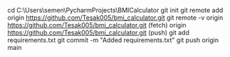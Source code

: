cd C:\Users\semen\PycharmProjects\BMICalculator
git init
git remote add origin https://github.com/Tesak005/bmi_calculator.git
git remote -v
origin  https://github.com/Tesak005/bmi_calculator.git (fetch)
origin  https://github.com/Tesak005/bmi_calculator.git (push)
git add requirements.txt
git commit -m "Added requirements.txt"
git push origin main

   
